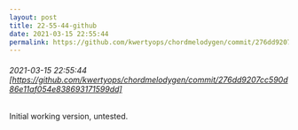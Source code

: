 ```yaml
---
layout: post
title: 22-55-44-github
date: 2021-03-15 22:55:44
permalink: https://github.com/kwertyops/chordmelodygen/commit/276dd9207cc590d86e11af054e838693171599dd
---
```


###### 2021-03-15 22:55:44 [https://github.com/kwertyops/chordmelodygen/commit/276dd9207cc590d86e11af054e838693171599dd]
Initial working version, untested.
